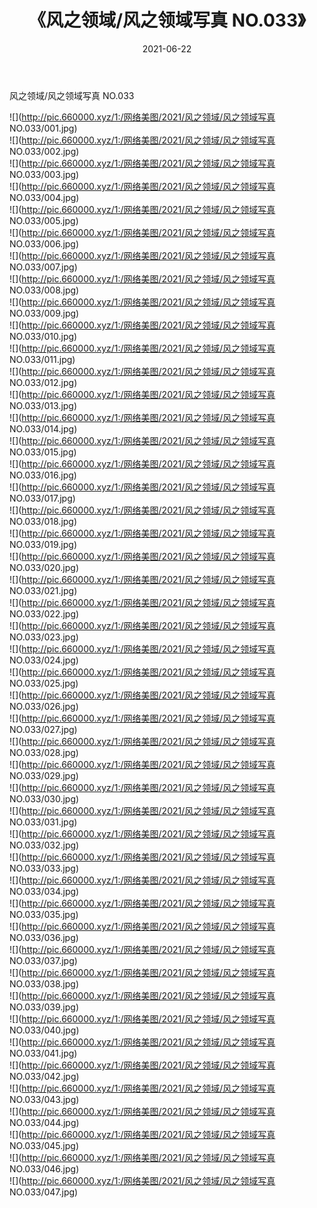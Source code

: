 ﻿---
layout: post
title:  《风之领域/风之领域写真 NO.033》
date:   2021-06-22
img: http://pic.660000.xyz/1:/网络美图/2021/风之领域/风之领域写真 NO.033/000.jpg
categories: [美女, 清纯, 唯美]
---

风之领域/风之领域写真 NO.033

 ![](http://pic.660000.xyz/1:/网络美图/2021/风之领域/风之领域写真 NO.033/001.jpg) <br>![](http://pic.660000.xyz/1:/网络美图/2021/风之领域/风之领域写真 NO.033/002.jpg) <br>![](http://pic.660000.xyz/1:/网络美图/2021/风之领域/风之领域写真 NO.033/003.jpg) <br>![](http://pic.660000.xyz/1:/网络美图/2021/风之领域/风之领域写真 NO.033/004.jpg) <br>![](http://pic.660000.xyz/1:/网络美图/2021/风之领域/风之领域写真 NO.033/005.jpg) <br>![](http://pic.660000.xyz/1:/网络美图/2021/风之领域/风之领域写真 NO.033/006.jpg) <br>![](http://pic.660000.xyz/1:/网络美图/2021/风之领域/风之领域写真 NO.033/007.jpg) <br>![](http://pic.660000.xyz/1:/网络美图/2021/风之领域/风之领域写真 NO.033/008.jpg) <br>![](http://pic.660000.xyz/1:/网络美图/2021/风之领域/风之领域写真 NO.033/009.jpg) <br>![](http://pic.660000.xyz/1:/网络美图/2021/风之领域/风之领域写真 NO.033/010.jpg) <br>![](http://pic.660000.xyz/1:/网络美图/2021/风之领域/风之领域写真 NO.033/011.jpg) <br>![](http://pic.660000.xyz/1:/网络美图/2021/风之领域/风之领域写真 NO.033/012.jpg) <br>![](http://pic.660000.xyz/1:/网络美图/2021/风之领域/风之领域写真 NO.033/013.jpg) <br>![](http://pic.660000.xyz/1:/网络美图/2021/风之领域/风之领域写真 NO.033/014.jpg) <br>![](http://pic.660000.xyz/1:/网络美图/2021/风之领域/风之领域写真 NO.033/015.jpg) <br>![](http://pic.660000.xyz/1:/网络美图/2021/风之领域/风之领域写真 NO.033/016.jpg) <br>![](http://pic.660000.xyz/1:/网络美图/2021/风之领域/风之领域写真 NO.033/017.jpg) <br>![](http://pic.660000.xyz/1:/网络美图/2021/风之领域/风之领域写真 NO.033/018.jpg) <br>![](http://pic.660000.xyz/1:/网络美图/2021/风之领域/风之领域写真 NO.033/019.jpg) <br>![](http://pic.660000.xyz/1:/网络美图/2021/风之领域/风之领域写真 NO.033/020.jpg) <br>![](http://pic.660000.xyz/1:/网络美图/2021/风之领域/风之领域写真 NO.033/021.jpg) <br>![](http://pic.660000.xyz/1:/网络美图/2021/风之领域/风之领域写真 NO.033/022.jpg) <br>![](http://pic.660000.xyz/1:/网络美图/2021/风之领域/风之领域写真 NO.033/023.jpg) <br>![](http://pic.660000.xyz/1:/网络美图/2021/风之领域/风之领域写真 NO.033/024.jpg) <br>![](http://pic.660000.xyz/1:/网络美图/2021/风之领域/风之领域写真 NO.033/025.jpg) <br>![](http://pic.660000.xyz/1:/网络美图/2021/风之领域/风之领域写真 NO.033/026.jpg) <br>![](http://pic.660000.xyz/1:/网络美图/2021/风之领域/风之领域写真 NO.033/027.jpg) <br>![](http://pic.660000.xyz/1:/网络美图/2021/风之领域/风之领域写真 NO.033/028.jpg) <br>![](http://pic.660000.xyz/1:/网络美图/2021/风之领域/风之领域写真 NO.033/029.jpg) <br>![](http://pic.660000.xyz/1:/网络美图/2021/风之领域/风之领域写真 NO.033/030.jpg) <br>![](http://pic.660000.xyz/1:/网络美图/2021/风之领域/风之领域写真 NO.033/031.jpg) <br>![](http://pic.660000.xyz/1:/网络美图/2021/风之领域/风之领域写真 NO.033/032.jpg) <br>![](http://pic.660000.xyz/1:/网络美图/2021/风之领域/风之领域写真 NO.033/033.jpg) <br>![](http://pic.660000.xyz/1:/网络美图/2021/风之领域/风之领域写真 NO.033/034.jpg) <br>![](http://pic.660000.xyz/1:/网络美图/2021/风之领域/风之领域写真 NO.033/035.jpg) <br>![](http://pic.660000.xyz/1:/网络美图/2021/风之领域/风之领域写真 NO.033/036.jpg) <br>![](http://pic.660000.xyz/1:/网络美图/2021/风之领域/风之领域写真 NO.033/037.jpg) <br>![](http://pic.660000.xyz/1:/网络美图/2021/风之领域/风之领域写真 NO.033/038.jpg) <br>![](http://pic.660000.xyz/1:/网络美图/2021/风之领域/风之领域写真 NO.033/039.jpg) <br>![](http://pic.660000.xyz/1:/网络美图/2021/风之领域/风之领域写真 NO.033/040.jpg) <br>![](http://pic.660000.xyz/1:/网络美图/2021/风之领域/风之领域写真 NO.033/041.jpg) <br>![](http://pic.660000.xyz/1:/网络美图/2021/风之领域/风之领域写真 NO.033/042.jpg) <br>![](http://pic.660000.xyz/1:/网络美图/2021/风之领域/风之领域写真 NO.033/043.jpg) <br>![](http://pic.660000.xyz/1:/网络美图/2021/风之领域/风之领域写真 NO.033/044.jpg) <br>![](http://pic.660000.xyz/1:/网络美图/2021/风之领域/风之领域写真 NO.033/045.jpg) <br>![](http://pic.660000.xyz/1:/网络美图/2021/风之领域/风之领域写真 NO.033/046.jpg) <br>![](http://pic.660000.xyz/1:/网络美图/2021/风之领域/风之领域写真 NO.033/047.jpg) <br>